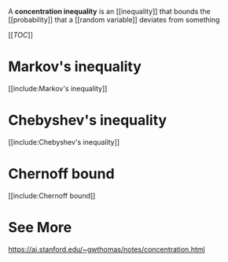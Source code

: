 A **concentration inequality** is an [[inequality]] that bounds the [[probability]] that a [[random variable]] deviates from something

[[_TOC_]]

# Markov's inequality

[[include:Markov's inequality]]

# Chebyshev's inequality

[[include:Chebyshev's inequality]]

# Chernoff bound

[[include:Chernoff bound]]

# See More

https://ai.stanford.edu/~gwthomas/notes/concentration.html
